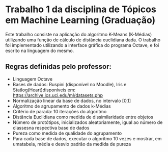 # Trabalho 1 da disciplina de Tópicos em Machine Learning (Graduação)

Este trabalho consiste na aplicação do algoritmo K-Means (K-Médias) utilizando uma função de cálculo de distância euclidiana dada.
O trabalho foi implementado utilizando a interface gráfica do programa Octave, e foi escrito na linguagem do mesmo.

## Regras definidas pelo professor:

- Linguagem Octave
- Bases de dados: Ruspini (disponível no Moodle), Iris e Statlog(Heart)disponíveis em: https://archive.ics.uci.edu/ml/datasets.php
- Normalização linear da base de dados, no intervalo [0,1]
- Algoritmo de agrupamento de dados k-Médias
- Critério de parada: 10 iterações do algoritmo
- Distância Euclidiana como medida de dissimilaridade entre objetos
- Número de protótipos, inicializados aleatoriamente, igual ao número de classesna respectiva base de dados
- Pureza como medida de qualidade do agrupamento
- Para cada base de dados, executar o algoritmo 10 vezes e mostrar, em umatabela, média e desvio padrão da medida de pureza
